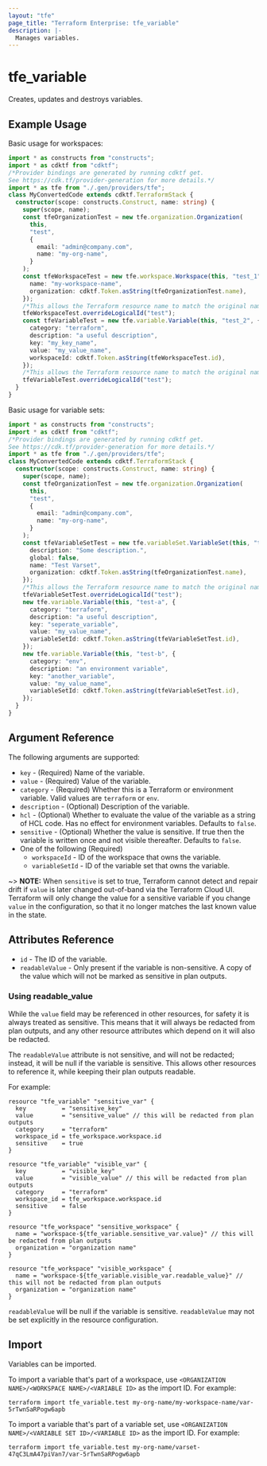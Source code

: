 ```yaml
---
layout: "tfe"
page_title: "Terraform Enterprise: tfe_variable"
description: |-
  Manages variables.
---
```


# tfe_variable

Creates, updates and destroys variables.

## Example Usage

Basic usage for workspaces:

```typescript
import * as constructs from "constructs";
import * as cdktf from "cdktf";
/*Provider bindings are generated by running cdktf get.
See https://cdk.tf/provider-generation for more details.*/
import * as tfe from "./.gen/providers/tfe";
class MyConvertedCode extends cdktf.TerraformStack {
  constructor(scope: constructs.Construct, name: string) {
    super(scope, name);
    const tfeOrganizationTest = new tfe.organization.Organization(
      this,
      "test",
      {
        email: "admin@company.com",
        name: "my-org-name",
      }
    );
    const tfeWorkspaceTest = new tfe.workspace.Workspace(this, "test_1", {
      name: "my-workspace-name",
      organization: cdktf.Token.asString(tfeOrganizationTest.name),
    });
    /*This allows the Terraform resource name to match the original name. You can remove the call if you don't need them to match.*/
    tfeWorkspaceTest.overrideLogicalId("test");
    const tfeVariableTest = new tfe.variable.Variable(this, "test_2", {
      category: "terraform",
      description: "a useful description",
      key: "my_key_name",
      value: "my_value_name",
      workspaceId: cdktf.Token.asString(tfeWorkspaceTest.id),
    });
    /*This allows the Terraform resource name to match the original name. You can remove the call if you don't need them to match.*/
    tfeVariableTest.overrideLogicalId("test");
  }
}

```

Basic usage for variable sets:

```typescript
import * as constructs from "constructs";
import * as cdktf from "cdktf";
/*Provider bindings are generated by running cdktf get.
See https://cdk.tf/provider-generation for more details.*/
import * as tfe from "./.gen/providers/tfe";
class MyConvertedCode extends cdktf.TerraformStack {
  constructor(scope: constructs.Construct, name: string) {
    super(scope, name);
    const tfeOrganizationTest = new tfe.organization.Organization(
      this,
      "test",
      {
        email: "admin@company.com",
        name: "my-org-name",
      }
    );
    const tfeVariableSetTest = new tfe.variableSet.VariableSet(this, "test_1", {
      description: "Some description.",
      global: false,
      name: "Test Varset",
      organization: cdktf.Token.asString(tfeOrganizationTest.name),
    });
    /*This allows the Terraform resource name to match the original name. You can remove the call if you don't need them to match.*/
    tfeVariableSetTest.overrideLogicalId("test");
    new tfe.variable.Variable(this, "test-a", {
      category: "terraform",
      description: "a useful description",
      key: "seperate_variable",
      value: "my_value_name",
      variableSetId: cdktf.Token.asString(tfeVariableSetTest.id),
    });
    new tfe.variable.Variable(this, "test-b", {
      category: "env",
      description: "an environment variable",
      key: "another_variable",
      value: "my_value_name",
      variableSetId: cdktf.Token.asString(tfeVariableSetTest.id),
    });
  }
}

```

## Argument Reference

The following arguments are supported:

* `key` - (Required) Name of the variable.
* `value` - (Required) Value of the variable.
* `category` - (Required) Whether this is a Terraform or environment variable.
  Valid values are `terraform` or `env`.
* `description` - (Optional) Description of the variable.
* `hcl` - (Optional) Whether to evaluate the value of the variable as a string
  of HCL code. Has no effect for environment variables. Defaults to `false`.
* `sensitive` - (Optional) Whether the value is sensitive. If true then the
variable is written once and not visible thereafter. Defaults to `false`.
* One of the following (Required)
    * `workspaceId` - ID of the workspace that owns the variable.
    * `variableSetId` - ID of the variable set that owns the variable.

~> **NOTE:** When `sensitive` is set to true, Terraform cannot detect and repair
drift if `value` is later changed out-of-band via the Terraform Cloud UI.
Terraform will only change the value for a sensitive variable if you change
`value` in the configuration, so that it no longer matches the last known value
in the state.

## Attributes Reference

* `id` - The ID of the variable.
* `readableValue` - Only present if the variable is non-sensitive. A copy of the value which will not be marked as sensitive in plan outputs.

### Using readable_value

While the `value` field may be referenced in other resources, for safety it is always treated as sensitive. This means that it will always be redacted from plan outputs, and any other resource attributes which depend on it will also be redacted.

The `readableValue` attribute is not sensitive, and will not be redacted; instead, it will be null if the variable is sensitive. This allows other resources to reference it, while keeping their plan outputs readable.

For example:
```
resource "tfe_variable" "sensitive_var" {
  key          = "sensitive_key"
  value        = "sensitive_value" // this will be redacted from plan outputs
  category     = "terraform"
  workspace_id = tfe_workspace.workspace.id
  sensitive    = true
}

resource "tfe_variable" "visible_var" {
  key          = "visible_key"
  value        = "visible_value" // this will be redacted from plan outputs
  category     = "terraform"
  workspace_id = tfe_workspace.workspace.id
  sensitive    = false
}

resource "tfe_workspace" "sensitive_workspace" {
  name = "workspace-${tfe_variable.sensitive_var.value}" // this will be redacted from plan outputs
  organization = "organization name"
}

resource "tfe_workspace" "visible_workspace" {
  name = "workspace-${tfe_variable.visible_var.readable_value}" // this will not be redacted from plan outputs
  organization = "organization name"
}

```

`readableValue` will be null if the variable is sensitive. `readableValue` may not be set explicitly in the resource configuration.


## Import

Variables can be imported.

To import a variable that's part of a workspace, use
`<ORGANIZATION NAME>/<WORKSPACE NAME>/<VARIABLE ID>` as the import ID. For
example:

```shell
terraform import tfe_variable.test my-org-name/my-workspace-name/var-5rTwnSaRPogw6apb
```

To import a variable that's part of a variable set, use
`<ORGANIZATION NAME>/<VARIABLE SET ID>/<VARIABLE ID>` as the import ID. For
example:

```shell
terraform import tfe_variable.test my-org-name/varset-47qC3LmA47piVan7/var-5rTwnSaRPogw6apb
```

<!-- cache-key: cdktf-0.17.0-pre.15 input-c3bad9baf89e2964d9e69299417eec51d0597f0fb81bde0ba7db8d5ce2d6617e -->